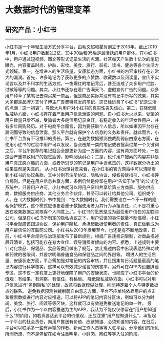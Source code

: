 # 大数据时代的管理变革
## 研究产品：小红书
***
  小红书是一个年轻生活方式分享平台，由毛文超和瞿芳创立于2013年。截止2019年1月，小红书用户数超过2亿，其中90后和95后是最活跃的用户群体。在小红书中，用户通过短视频、图文等形式记录生活的点滴。社区每天产生数十亿次的笔记曝光，内容覆盖时尚、护肤、彩妆、美食、旅行、影视、读书、健身等各个生活方式领域。第一，在增进人的生活质量、安康状态方面，小红书的内容审核存在非常大的漏洞。首先，许多笔记为了获取更多的点赞数、收藏数以及阅读量，宣传不实谣言以及并不科学的生活方式，一夜爆红的笔记背后，甚至造成了众多用户烂脸、过敏等等的问题。其次，小红书还存在着广告满天飞、虚假宣传广告的问题。众多用户种草了某笔记去购买某一商品，但是商品实际并没有笔记中所写的效果，其实大多都是品牌方支付了博主广告费特意发的笔记，这已经远离了小红书“记录生活的点滴：这一初衷”，导致大片用户对小红书的真实性丧失信心。第二，在降低隐私威胁方面，小红书存在着严重用户信息泄露的问题。自小红书大火以来，受骗的用户数量只增不减，受骗者大多是信用记录良好，有稳定收入的年轻女性用户，并有多年网购经历。对于电商平台而言，因为要获取个人信息，所以如果因平台存在漏洞而导致的信息泄露，那么平台就有保护个人信息的义务和责任。就此而言，小红书平台负有不可推卸的责任。第三，在避免数据预测独裁削弱自由意志方面，在使用小红书的过程中用户可以发现，当点击某一类的笔记或者搜索过某一个关键词之后，平台所推荐的笔记就会全部更新为这一方面的内容，这有两方面坏处，一是这会严重导致用户的视觉疲劳，影响阅读耐心；二是，也许用户搜索的内容并非是用户真正感兴趣的方面，或者所浏览的笔记是用户手误点击的，这样数据分析出的结果显然是失真的。
  从小红书治理背景来看，在小红书的官方网站中可以清晰看到小红书的协议条款，其中分别有注册协议、隐私协议、侵权投诉指引、小红书评价规则。但是在用户信息共享方面，条例仍然是停留在用户“告知于许可”的公式化系统中，只要用户许可，小红书就可以将用户资料共享给第三方商家、服务供应商、数据服务供应商、其他业务合作伙伴，甚至可以转让给其他公司、组织或个人。在《大数据时代》书中提到：“在大数据时代，我们需要设立一个不一样的隐私保护模式，这个模式应该更着重于数据使用者为其行为承担责任，而不是将重心放在收集数据之初取得个人同意上。”。小红书的愿景是成为最受用户信任的互联网公司，但是在小红书所制定的隐私协议之下，用户受骗的事件数量不断递增，小红书平台就应该跟进协议，保护用户隐私，承担起数据使用者的责任，真正做到成为用户最信任的互联网公司。小红书从2013年发展至今，也还是有不断地改善，日前，小红书平台规则与治理部发布了最新规则，根据广告违规词限制，对商品描述展开清查，包括可能存在夸大宣传、误导消费者倾向的内容。据悉，上述规则主要针对化妆品、保健品、食品等类目做出了规范，禁止描述内容中出现表达特殊功效和药效的极限词，并要求明确普通食品和保健品之间的界限等。
  增进人的生活质量、安康状态方面，平台需加强对笔记的内容审核，并且搜集每日话题量最高的笔记内容进行科学核实，这样可以有效减少谣言的伤害率。另外可在APP内设置辟谣专区，这不仅一定程度上更好地保障了用户的安康状态，也顺应了小红书平台的价值观：有结果、有洞察、有信任、有格局。
  降低隐私威胁方面，小红书可以对用户信息进行“差别隐私”的处理，故意将数据模糊处理，削弱特定雇个人与特定数据点的联系。
  避免数据预测独裁削弱自由意志方面，平台不应单纯依靠用户的点击和搜索数据进行内容对应推送，可以将APP的笔记内容分区块，例如可以分为时尚、美食、旅行、阅读等等区块，这样就可以有效避免推送笔记的单一性。
  最后，小红书作为一个以内容推送为主的APP，我认为不能仅仅停留在“用户想知道什么”的阶段，如若真要达到平台的价值观，还应注重“用户应知道什么”，承担起一个平台的社会责任，向用户推送有价值、应该知道、必须知道的内容。在日后，平台可以联系多一些有声望的作者、新闻工作人员等等入驻平台，分享他们的所见所闻所想，而不是停留在如今注重明星、小鲜肉、网红等等入驻的阶段。
  
